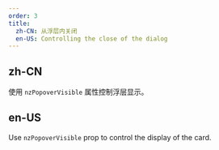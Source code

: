 ```yaml
---
order: 3
title:
  zh-CN: 从浮层内关闭
  en-US: Controlling the close of the dialog
---
```


## zh-CN

使用 `nzPopoverVisible` 属性控制浮层显示。

## en-US

Use `nzPopoverVisible` prop to control the display of the card.

